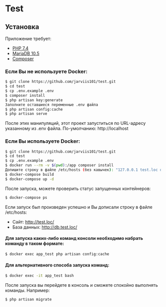 # Test

## Установка

Приложение требует: 
* [PHP 7.4](https://www.php.net/)
* [MariaDB 10.5](https://mariadb.org/)
* [Composer](https://getcomposer.org/)

### Если Вы не используете Docker:
```sh
$ git clone https://github.com/jarviis101/test.git
$ cd test
$ cp .env.example .env
$ composer install
$ php artisan key:generate
Заполните оставшиеся переменные .env файла
$ php artisan config:cache
$ php artisan serve
```
После этих манипуляций, этот проект запуститься по URL-адресу указанному из .env файла. 
По-умолчанию: http://localhost

### Если Вы используете Docker:
```sh
$ git clone https://github.com/jarviis101/test.git
$ cd test
$ cp .env.example .env
$ docker run --rm -v $(pwd):/app composer install
Допишите строку в файле /etc/hosts (без кавычек): "127.0.0.1 test.loc db.test.loc"
$ docker-compose build
$ docker-compose up -d
```

После запуска, можете проверить статус запущенных контейнеров:
```sh
$ docker-compose ps
```

Если запуск был произведен успешно и Вы дописали строку в файле /etc/hosts:
* Сайт: http://test.loc/
* База данных: http://db.test.loc/

#### Для запуска каких-либо команд консоли необходимо набрать команду в таком формате:
```sh
$ docker exec app_test php artisan config:cache
```

#### Для альтернативного способа запуска команд:
```sh
$ docker exec -it app_test bash
```
После запуска вы перейдете в консоль и сможете спокойно выполнять команды. Например:
```sh
$ php artisan migrate
```
